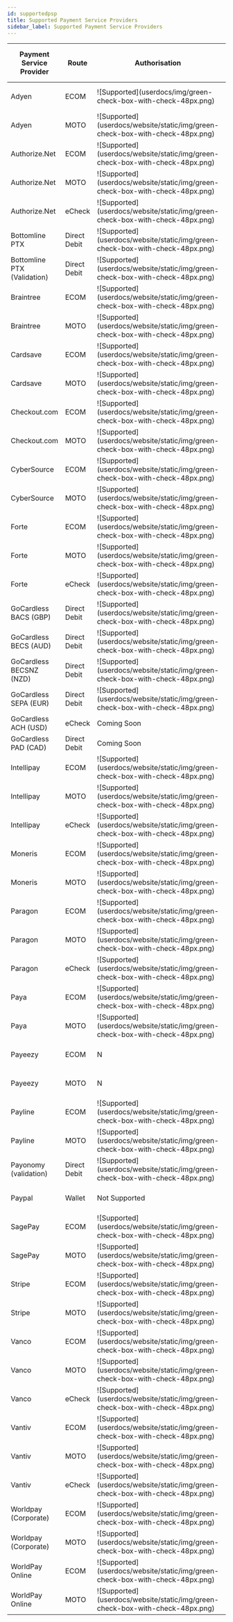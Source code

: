 ```yaml
---
id: supportedpsp
title: Supported Payment Service Providers
sidebar_label: Supported Payment Service Providers
---
```


<table>
<thead>
  <tr>
    <th>Payment Service Provider</th>
    <th>Route</th>
    <th>Authorisation</th>
    <th>Single Payment</th>
    <th>Recurring Payment</th>
    <th>Refund</th>
    <th>3D Secure Payment</th>
    <th>3D Secure Payment V2</th>
  </tr>
</thead>
<tbody>
  <tr>
    <td>Adyen</td>
    <td>ECOM</td>
    <td> ![Supported](userdocs/img/green-check-box-with-check-48px.png)</td>
    <td>![Supported](userdocs/website/static/img/green-check-box-with-check-48px.png)</td>
    <td>![Supported](userdocs/website/static/img/green-check-box-with-check-48px.png)</td>
    <td>![Supported](userdocs/website/static/img/green-check-box-with-check-48px.png)</td>
    <td>N/A</td>
    <td>Coming Soon</td>
  </tr>
  <tr>
    <td>Adyen</td>
    <td>MOTO</td>
    <td>![Supported](userdocs/website/static/img/green-check-box-with-check-48px.png)</td>
    <td>![Supported](userdocs/website/static/img/green-check-box-with-check-48px.png)</td>
    <td>![Supported](userdocs/website/static/img/green-check-box-with-check-48px.png)</td>
    <td>![Supported](userdocs/website/static/img/green-check-box-with-check-48px.png)</td>
    <td>N/A</td>
    <td>N/A</td>
  </tr>
  <tr>
    <td>Authorize.Net</td>
    <td>ECOM</td>
    <td>![Supported](userdocs/website/static/img/green-check-box-with-check-48px.png)</td>
    <td>![Supported](userdocs/website/static/img/green-check-box-with-check-48px.png)</td>
    <td>![Supported](userdocs/website/static/img/green-check-box-with-check-48px.png)</td>
    <td>![Supported](userdocs/website/static/img/green-check-box-with-check-48px.png)</td>
    <td>Not Supported</td>
    <td>Not Supported</td>
  </tr>
  <tr>
    <td>Authorize.Net</td>
    <td>MOTO</td>
    <td>![Supported](userdocs/website/static/img/green-check-box-with-check-48px.png)</td>
    <td>![Supported](userdocs/website/static/img/green-check-box-with-check-48px.png)</td>
    <td>![Supported](userdocs/website/static/img/green-check-box-with-check-48px.png)</td>
    <td>![Supported](userdocs/website/static/img/green-check-box-with-check-48px.png)</td>
    <td>N/A</td>
    <td>N/A</td>
  </tr>
  <tr>
    <td>Authorize.Net</td>
    <td>eCheck</td>
    <td>![Supported](userdocs/website/static/img/green-check-box-with-check-48px.png)</td>
    <td>![Supported](userdocs/website/static/img/green-check-box-with-check-48px.png)</td>
    <td>![Supported](userdocs/website/static/img/green-check-box-with-check-48px.png)</td>
    <td>![Supported](userdocs/website/static/img/green-check-box-with-check-48px.png)</td>
    <td>N/A</td>
    <td>N/A</td>
  </tr>
  <tr>
    <td>Bottomline PTX</td>
    <td>Direct Debit</td>
    <td>![Supported](userdocs/website/static/img/green-check-box-with-check-48px.png)</td>
    <td>![Supported](userdocs/website/static/img/green-check-box-with-check-48px.png)</td>
    <td>![Supported](userdocs/website/static/img/green-check-box-with-check-48px.png)</td>
    <td>![Supported](userdocs/website/static/img/green-check-box-with-check-48px.png)</td>
    <td>N/A</td>
    <td>N/A</td>
  </tr>
  <tr>
    <td>Bottomline PTX (Validation)</td>
    <td>Direct Debit</td>
    <td>![Supported](userdocs/website/static/img/green-check-box-with-check-48px.png)</td>
    <td>Not Supported</td>
    <td>Not Supported</td>
    <td>Not Supported</td>
    <td>N/A</td>
    <td>N/A</td>
  </tr>
  <tr>
    <td>Braintree</td>
    <td>ECOM</td>
    <td>![Supported](userdocs/website/static/img/green-check-box-with-check-48px.png)</td>
    <td>![Supported](userdocs/website/static/img/green-check-box-with-check-48px.png)</td>
    <td>![Supported](userdocs/website/static/img/green-check-box-with-check-48px.png)</td>
    <td>![Supported](userdocs/website/static/img/green-check-box-with-check-48px.png)</td>
    <td>N</td>
    <td>Coming Soon</td>
  </tr>
  <tr>
    <td>Braintree</td>
    <td>MOTO</td>
    <td>![Supported](userdocs/website/static/img/green-check-box-with-check-48px.png)</td>
    <td>![Supported](userdocs/website/static/img/green-check-box-with-check-48px.png)</td>
    <td>![Supported](userdocs/website/static/img/green-check-box-with-check-48px.png)</td>
    <td>![Supported](userdocs/website/static/img/green-check-box-with-check-48px.png)</td>
    <td>N/A</td>
    <td>N/A</td>
  </tr>
  <tr>
    <td>Cardsave</td>
    <td>ECOM</td>
    <td>![Supported](userdocs/website/static/img/green-check-box-with-check-48px.png)</td>
    <td>![Supported](userdocs/website/static/img/green-check-box-with-check-48px.png)</td>
    <td>![Supported](userdocs/website/static/img/green-check-box-with-check-48px.png)</td>
    <td>N</td>
    <td>![Supported](userdocs/website/static/img/green-check-box-with-check-48px.png)</td>
    <td>Not Supported</td>
  </tr>
  <tr>
    <td>Cardsave</td>
    <td>MOTO</td>
    <td>![Supported](userdocs/website/static/img/green-check-box-with-check-48px.png)</td>
    <td>![Supported](userdocs/website/static/img/green-check-box-with-check-48px.png)</td>
    <td>![Supported](userdocs/website/static/img/green-check-box-with-check-48px.png)</td>
    <td>N</td>
    <td>N/A</td>
    <td>N/A</td>
  </tr>
  <tr>
    <td>Checkout.com</td>
    <td>ECOM</td>
    <td>![Supported](userdocs/website/static/img/green-check-box-with-check-48px.png)</td>
    <td>![Supported](userdocs/website/static/img/green-check-box-with-check-48px.png)</td>
    <td>![Supported](userdocs/website/static/img/green-check-box-with-check-48px.png)</td>
    <td>![Supported](userdocs/website/static/img/green-check-box-with-check-48px.png)</td>
    <td>![Supported](userdocs/website/static/img/green-check-box-with-check-48px.png)</td>
    <td>Coming Soon</td>
  </tr>
  <tr>
    <td>Checkout.com</td>
    <td>MOTO</td>
    <td>![Supported](userdocs/website/static/img/green-check-box-with-check-48px.png)</td>
    <td>![Supported](userdocs/website/static/img/green-check-box-with-check-48px.png)</td>
    <td>![Supported](userdocs/website/static/img/green-check-box-with-check-48px.png)</td>
    <td>![Supported](userdocs/website/static/img/green-check-box-with-check-48px.png)</td>
    <td>N/A</td>
    <td>N/A</td>
  </tr>
  <tr>
    <td>CyberSource</td>
    <td>ECOM</td>
    <td>![Supported](userdocs/website/static/img/green-check-box-with-check-48px.png)</td>
    <td>![Supported](userdocs/website/static/img/green-check-box-with-check-48px.png)</td>
    <td>![Supported](userdocs/website/static/img/green-check-box-with-check-48px.png)</td>
    <td>![Supported](userdocs/website/static/img/green-check-box-with-check-48px.png)</td>
    <td>![Supported](userdocs/website/static/img/green-check-box-with-check-48px.png)</td>
    <td>Coming Soon</td>
  </tr>
  <tr>
    <td>CyberSource</td>
    <td>MOTO</td>
    <td>![Supported](userdocs/website/static/img/green-check-box-with-check-48px.png)</td>
    <td>![Supported](userdocs/website/static/img/green-check-box-with-check-48px.png)</td>
    <td>![Supported](userdocs/website/static/img/green-check-box-with-check-48px.png)</td>
    <td>![Supported](userdocs/website/static/img/green-check-box-with-check-48px.png)</td>
    <td>N/A</td>
    <td>N/A</td>
  </tr>
  <tr>
    <td>Forte</td>
    <td>ECOM</td>
    <td>![Supported](userdocs/website/static/img/green-check-box-with-check-48px.png)</td>
    <td>![Supported](userdocs/website/static/img/green-check-box-with-check-48px.png)</td>
    <td>![Supported](userdocs/website/static/img/green-check-box-with-check-48px.png)</td>
    <td>![Supported](userdocs/website/static/img/green-check-box-with-check-48px.png)</td>
    <td>Not Supported</td>
    <td>N/A</td>
  </tr>
  <tr>
    <td>Forte</td>
    <td>MOTO</td>
    <td>![Supported](userdocs/website/static/img/green-check-box-with-check-48px.png)</td>
    <td>![Supported](userdocs/website/static/img/green-check-box-with-check-48px.png)</td>
    <td>![Supported](userdocs/website/static/img/green-check-box-with-check-48px.png)</td>
    <td>![Supported](userdocs/website/static/img/green-check-box-with-check-48px.png)</td>
    <td>N/A</td>
    <td>N/A</td>
  </tr>
  <tr>
    <td>Forte</td>
    <td>eCheck</td>
    <td>![Supported](userdocs/website/static/img/green-check-box-with-check-48px.png)</td>
    <td>![Supported](userdocs/website/static/img/green-check-box-with-check-48px.png)</td>
    <td>![Supported](userdocs/website/static/img/green-check-box-with-check-48px.png)</td>
    <td>![Supported](userdocs/website/static/img/green-check-box-with-check-48px.png)</td>
    <td>N/A</td>
    <td>N/A</td>
  </tr>
  <tr>
    <td>GoCardless BACS (GBP)</td>
    <td>Direct Debit</td>
    <td>![Supported](userdocs/website/static/img/green-check-box-with-check-48px.png)</td>
    <td>![Supported](userdocs/website/static/img/green-check-box-with-check-48px.png)</td>
    <td>![Supported](userdocs/website/static/img/green-check-box-with-check-48px.png)</td>
    <td>![Supported](userdocs/website/static/img/green-check-box-with-check-48px.png)</td>
    <td>N/A</td>
    <td>N/A</td>
  </tr>
  <tr>
    <td>GoCardless BECS (AUD)</td>
    <td>Direct Debit</td>
    <td>![Supported](userdocs/website/static/img/green-check-box-with-check-48px.png)</td>
    <td>![Supported](userdocs/website/static/img/green-check-box-with-check-48px.png)</td>
    <td>![Supported](userdocs/website/static/img/green-check-box-with-check-48px.png)</td>
    <td>![Supported](userdocs/website/static/img/green-check-box-with-check-48px.png)</td>
    <td>N/A</td>
    <td>N/A</td>
  </tr>
  <tr>
    <td>GoCardless BECSNZ (NZD)</td>
    <td>Direct Debit</td>
    <td>![Supported](userdocs/website/static/img/green-check-box-with-check-48px.png)</td>
    <td>![Supported](userdocs/website/static/img/green-check-box-with-check-48px.png)</td>
    <td>![Supported](userdocs/website/static/img/green-check-box-with-check-48px.png)</td>
    <td>![Supported](userdocs/website/static/img/green-check-box-with-check-48px.png)</td>
    <td>N/A</td>
    <td>N/A</td>
  </tr>
  <tr>
    <td>GoCardless SEPA (EUR)</td>
    <td>Direct Debit</td>
    <td>![Supported](userdocs/website/static/img/green-check-box-with-check-48px.png)</td>
    <td>![Supported](userdocs/website/static/img/green-check-box-with-check-48px.png)</td>
    <td>![Supported](userdocs/website/static/img/green-check-box-with-check-48px.png)</td>
    <td>![Supported](userdocs/website/static/img/green-check-box-with-check-48px.png)</td>
    <td>N/A</td>
    <td>N/A</td>
  </tr>
  <tr>
    <td>GoCardless ACH (USD)</td>
    <td>eCheck</td>
    <td colspan="4">Coming Soon</td>
    <td>N/A</td>
    <td>N/A</td>
  </tr>
  <tr>
    <td>GoCardless PAD (CAD)</td>
    <td>Direct Debit</td>
    <td colspan="4">Coming Soon</td>
    <td>N/A</td>
    <td>N/A</td>
  </tr>
  <tr>
    <td>Intellipay</td>
    <td>ECOM</td>
    <td>![Supported](userdocs/website/static/img/green-check-box-with-check-48px.png)</td>
    <td>![Supported](userdocs/website/static/img/green-check-box-with-check-48px.png)</td>
    <td>![Supported](userdocs/website/static/img/green-check-box-with-check-48px.png)</td>
    <td>![Supported](userdocs/website/static/img/green-check-box-with-check-48px.png)</td>
    <td>Not Supported</td>
    <td>Not Supported</td>
  </tr>
  <tr>
    <td>Intellipay</td>
    <td>MOTO</td>
    <td>![Supported](userdocs/website/static/img/green-check-box-with-check-48px.png)</td>
    <td>![Supported](userdocs/website/static/img/green-check-box-with-check-48px.png)</td>
    <td>![Supported](userdocs/website/static/img/green-check-box-with-check-48px.png)</td>
    <td>![Supported](userdocs/website/static/img/green-check-box-with-check-48px.png)</td>
    <td>N/A</td>
    <td>N/A</td>
  </tr>
  <tr>
    <td>Intellipay</td>
    <td>eCheck</td>
    <td>![Supported](userdocs/website/static/img/green-check-box-with-check-48px.png)</td>
    <td>![Supported](userdocs/website/static/img/green-check-box-with-check-48px.png)</td>
    <td>![Supported](userdocs/website/static/img/green-check-box-with-check-48px.png)</td>
    <td>N</td>
    <td>N/A</td>
    <td>N/A</td>
  </tr>
  <tr>
    <td>Moneris</td>
    <td>ECOM</td>
    <td>![Supported](userdocs/website/static/img/green-check-box-with-check-48px.png)</td>
    <td>![Supported](userdocs/website/static/img/green-check-box-with-check-48px.png)</td>
    <td>![Supported](userdocs/website/static/img/green-check-box-with-check-48px.png)</td>
    <td>![Supported](userdocs/website/static/img/green-check-box-with-check-48px.png)</td>
    <td>Not Supported</td>
    <td>Not Supported</td>
  </tr>
  <tr>
    <td>Moneris</td>
    <td>MOTO</td>
    <td>![Supported](userdocs/website/static/img/green-check-box-with-check-48px.png)</td>
    <td>![Supported](userdocs/website/static/img/green-check-box-with-check-48px.png)</td>
    <td>![Supported](userdocs/website/static/img/green-check-box-with-check-48px.png)</td>
    <td>![Supported](userdocs/website/static/img/green-check-box-with-check-48px.png)</td>
    <td>N/A</td>
    <td>N/A</td>
  </tr>
  <tr>
    <td>Paragon</td>
    <td>ECOM</td>
    <td>![Supported](userdocs/website/static/img/green-check-box-with-check-48px.png)</td>
    <td>![Supported](userdocs/website/static/img/green-check-box-with-check-48px.png)</td>
    <td>![Supported](userdocs/website/static/img/green-check-box-with-check-48px.png)</td>
    <td>![Supported](userdocs/website/static/img/green-check-box-with-check-48px.png)</td>
    <td>Not Supported</td>
    <td>Not Supported</td>
  </tr>
  <tr>
    <td>Paragon</td>
    <td>MOTO</td>
    <td>![Supported](userdocs/website/static/img/green-check-box-with-check-48px.png)</td>
    <td>![Supported](userdocs/website/static/img/green-check-box-with-check-48px.png)</td>
    <td>![Supported](userdocs/website/static/img/green-check-box-with-check-48px.png)</td>
    <td>![Supported](userdocs/website/static/img/green-check-box-with-check-48px.png)</td>
    <td>N/A</td>
    <td>N/A</td>
  </tr>
  <tr>
    <td>Paragon</td>
    <td>eCheck</td>
    <td>![Supported](userdocs/website/static/img/green-check-box-with-check-48px.png)</td>
    <td>![Supported](userdocs/website/static/img/green-check-box-with-check-48px.png)</td>
    <td>![Supported](userdocs/website/static/img/green-check-box-with-check-48px.png)</td>
    <td>N</td>
    <td>N/A</td>
    <td>N/A</td>
  </tr>
  <tr>
    <td>Paya</td>
    <td>ECOM</td>
    <td>![Supported](userdocs/website/static/img/green-check-box-with-check-48px.png)</td>
    <td>![Supported](userdocs/website/static/img/green-check-box-with-check-48px.png)</td>
    <td>![Supported](userdocs/website/static/img/green-check-box-with-check-48px.png)</td>
    <td>![Supported](userdocs/website/static/img/green-check-box-with-check-48px.png)</td>
    <td>Not Supported</td>
    <td>Not Supported</td>
  </tr>
  <tr>
    <td>Paya</td>
    <td>MOTO</td>
    <td>![Supported](userdocs/website/static/img/green-check-box-with-check-48px.png)</td>
    <td>![Supported](userdocs/website/static/img/green-check-box-with-check-48px.png)</td>
    <td>![Supported](userdocs/website/static/img/green-check-box-with-check-48px.png)</td>
    <td>![Supported](userdocs/website/static/img/green-check-box-with-check-48px.png)</td>
    <td>N/A</td>
    <td>N/A</td>
  </tr>
  <tr>
    <td>Payeezy</td>
    <td>ECOM</td>
    <td>N</td>
    <td>![Supported](userdocs/website/static/img/green-check-box-with-check-48px.png)</td>
    <td>N</td>
    <td>![Supported](userdocs/website/static/img/green-check-box-with-check-48px.png)</td>
    <td>Not Supported</td>
    <td>N/A</td>
  </tr>
  <tr>
    <td>Payeezy</td>
    <td>MOTO</td>
    <td>N</td>
    <td>![Supported](userdocs/website/static/img/green-check-box-with-check-48px.png)</td>
    <td>N</td>
    <td>![Supported](userdocs/website/static/img/green-check-box-with-check-48px.png)</td>
    <td>N/A</td>
    <td>N/A</td>
  </tr>
  <tr>
    <td>Payline</td>
    <td>ECOM</td>
    <td>![Supported](userdocs/website/static/img/green-check-box-with-check-48px.png)</td>
    <td>![Supported](userdocs/website/static/img/green-check-box-with-check-48px.png)</td>
    <td>![Supported](userdocs/website/static/img/green-check-box-with-check-48px.png)</td>
    <td>![Supported](userdocs/website/static/img/green-check-box-with-check-48px.png)</td>
    <td>![Supported](userdocs/website/static/img/green-check-box-with-check-48px.png)</td>
    <td>Coming Soon</td>
  </tr>
  <tr>
    <td>Payline</td>
    <td>MOTO</td>
    <td>![Supported](userdocs/website/static/img/green-check-box-with-check-48px.png)</td>
    <td>![Supported](userdocs/website/static/img/green-check-box-with-check-48px.png)</td>
    <td>![Supported](userdocs/website/static/img/green-check-box-with-check-48px.png)</td>
    <td>![Supported](userdocs/website/static/img/green-check-box-with-check-48px.png)</td>
    <td>N/A</td>
    <td>N/A</td>
  </tr>
  <tr>
    <td>Payonomy (validation)</td>
    <td>Direct Debit</td>
    <td>![Supported](userdocs/website/static/img/green-check-box-with-check-48px.png)</td>
    <td>Not Supported</td>
    <td>Not Supported</td>
    <td>Not Supported</td>
    <td>N/A</td>
    <td>N/A</td>
  </tr>
  <tr>
    <td>Paypal</td>
    <td>Wallet</td>
    <td>Not Supported</td>
    <td>![Supported](userdocs/website/static/img/green-check-box-with-check-48px.png)</td>
    <td>Not Supported</td>
    <td>![Supported](userdocs/website/static/img/green-check-box-with-check-48px.png)</td>
    <td>Not Supported</td>
    <td>N/A</td>
  </tr>
  <tr>
    <td>SagePay</td>
    <td>ECOM</td>
    <td>![Supported](userdocs/website/static/img/green-check-box-with-check-48px.png)</td>
    <td>![Supported](userdocs/website/static/img/green-check-box-with-check-48px.png)</td>
    <td>![Supported](userdocs/website/static/img/green-check-box-with-check-48px.png)</td>
    <td>![Supported](userdocs/website/static/img/green-check-box-with-check-48px.png)</td>
    <td>Not Supported</td>
    <td>Coming Soon</td>
  </tr>
  <tr>
    <td>SagePay</td>
    <td>MOTO</td>
    <td>![Supported](userdocs/website/static/img/green-check-box-with-check-48px.png)</td>
    <td>![Supported](userdocs/website/static/img/green-check-box-with-check-48px.png)</td>
    <td>![Supported](userdocs/website/static/img/green-check-box-with-check-48px.png)</td>
    <td>![Supported](userdocs/website/static/img/green-check-box-with-check-48px.png)</td>
    <td>N/A</td>
    <td>N/A</td>
  </tr>
  <tr>
    <td>Stripe</td>
    <td>ECOM</td>
    <td>![Supported](userdocs/website/static/img/green-check-box-with-check-48px.png)</td>
    <td>![Supported](userdocs/website/static/img/green-check-box-with-check-48px.png)</td>
    <td>![Supported](userdocs/website/static/img/green-check-box-with-check-48px.png)</td>
    <td>![Supported](userdocs/website/static/img/green-check-box-with-check-48px.png)</td>
    <td>![Supported](userdocs/website/static/img/green-check-box-with-check-48px.png)</td>
    <td>Coming Soon</td>
  </tr>
  <tr>
    <td>Stripe</td>
    <td>MOTO</td>
    <td>![Supported](userdocs/website/static/img/green-check-box-with-check-48px.png)</td>
    <td>![Supported](userdocs/website/static/img/green-check-box-with-check-48px.png)</td>
    <td>![Supported](userdocs/website/static/img/green-check-box-with-check-48px.png)</td>
    <td>![Supported](userdocs/website/static/img/green-check-box-with-check-48px.png)</td>
    <td>N/A</td>
    <td>N/A</td>
  </tr>
  <tr>
    <td>Vanco</td>
    <td>ECOM</td>
    <td>![Supported](userdocs/website/static/img/green-check-box-with-check-48px.png)</td>
    <td>![Supported](userdocs/website/static/img/green-check-box-with-check-48px.png)</td>
    <td>![Supported](userdocs/website/static/img/green-check-box-with-check-48px.png)</td>
    <td>Not Supported</td>
    <td>Not Supported</td>
    <td>Not Supported</td>
  </tr>
  <tr>
    <td>Vanco</td>
    <td>MOTO</td>
    <td>![Supported](userdocs/website/static/img/green-check-box-with-check-48px.png)</td>
    <td>![Supported](userdocs/website/static/img/green-check-box-with-check-48px.png)</td>
    <td>![Supported](userdocs/website/static/img/green-check-box-with-check-48px.png)</td>
    <td>Not Supported</td>
    <td>N/A</td>
    <td>N/A</td>
  </tr>
  <tr>
    <td>Vanco</td>
    <td>eCheck</td>
    <td>![Supported](userdocs/website/static/img/green-check-box-with-check-48px.png)</td>
    <td>![Supported](userdocs/website/static/img/green-check-box-with-check-48px.png)</td>
    <td>![Supported](userdocs/website/static/img/green-check-box-with-check-48px.png)</td>
    <td>Not Supported</td>
    <td>N/A</td>
    <td>N/A</td>
  </tr>
  <tr>
    <td>Vantiv</td>
    <td>ECOM</td>
    <td>![Supported](userdocs/website/static/img/green-check-box-with-check-48px.png)</td>
    <td>![Supported](userdocs/website/static/img/green-check-box-with-check-48px.png)</td>
    <td>![Supported](userdocs/website/static/img/green-check-box-with-check-48px.png)</td>
    <td>![Supported](userdocs/website/static/img/green-check-box-with-check-48px.png)</td>
    <td>Not Supported</td>
    <td>Not Supported</td>
  </tr>
  <tr>
    <td>Vantiv</td>
    <td>MOTO</td>
    <td>![Supported](userdocs/website/static/img/green-check-box-with-check-48px.png)</td>
    <td>![Supported](userdocs/website/static/img/green-check-box-with-check-48px.png)</td>
    <td>![Supported](userdocs/website/static/img/green-check-box-with-check-48px.png)</td>
    <td>![Supported](userdocs/website/static/img/green-check-box-with-check-48px.png)</td>
    <td>N/A</td>
    <td>N/A</td>
  </tr>
  <tr>
    <td>Vantiv</td>
    <td>eCheck</td>
    <td>![Supported](userdocs/website/static/img/green-check-box-with-check-48px.png)</td>
    <td>![Supported](userdocs/website/static/img/green-check-box-with-check-48px.png)</td>
    <td>![Supported](userdocs/website/static/img/green-check-box-with-check-48px.png)</td>
    <td>N</td>
    <td>N/A</td>
    <td>N/A</td>
  </tr>
  <tr>
    <td>Worldpay (Corporate)</td>
    <td>ECOM</td>
    <td>![Supported](userdocs/website/static/img/green-check-box-with-check-48px.png)</td>
    <td>![Supported](userdocs/website/static/img/green-check-box-with-check-48px.png)</td>
    <td>![Supported](userdocs/website/static/img/green-check-box-with-check-48px.png)</td>
    <td>![Supported](userdocs/website/static/img/green-check-box-with-check-48px.png)</td>
    <td>![Supported](userdocs/website/static/img/green-check-box-with-check-48px.png)</td>
    <td>Coming Soon</td>
  </tr>
  <tr>
    <td>Worldpay (Corporate)</td>
    <td>MOTO</td>
    <td>![Supported](userdocs/website/static/img/green-check-box-with-check-48px.png)</td>
    <td>![Supported](userdocs/website/static/img/green-check-box-with-check-48px.png)</td>
    <td>![Supported](userdocs/website/static/img/green-check-box-with-check-48px.png)</td>
    <td>![Supported](userdocs/website/static/img/green-check-box-with-check-48px.png)</td>
    <td>N/A</td>
    <td>N/A</td>
  </tr>
  <tr>
    <td>WorldPay Online</td>
    <td>ECOM</td>
    <td>![Supported](userdocs/website/static/img/green-check-box-with-check-48px.png)</td>
    <td>![Supported](userdocs/website/static/img/green-check-box-with-check-48px.png)</td>
    <td>![Supported](userdocs/website/static/img/green-check-box-with-check-48px.png)</td>
    <td>![Supported](userdocs/website/static/img/green-check-box-with-check-48px.png)</td>
    <td>![Supported](userdocs/website/static/img/green-check-box-with-check-48px.png)</td>
    <td>Coming Soon</td>
  </tr>
  <tr>
    <td>WorldPay Online</td>
    <td>MOTO</td>
    <td>![Supported](userdocs/website/static/img/green-check-box-with-check-48px.png)</td>
    <td>![Supported](userdocs/website/static/img/green-check-box-with-check-48px.png)</td>
    <td>![Supported](userdocs/website/static/img/green-check-box-with-check-48px.png)</td>
    <td>![Supported](userdocs/website/static/img/green-check-box-with-check-48px.png)</td>
    <td>N/A</td>
    <td>N/A</td>
  </tr>
</tbody>
</table>
